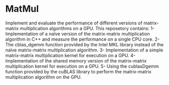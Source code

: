 # MatMul

Implement and evaluate the performance of different versions of matrix-matrix multiplication algorithms on a GPU. This reposetory contains:
1- Implementation of a naïve version of the matrix-matrix multiplication algorithm in C++ and measure the performance on a single CPU core.
2- The cblas_dgemm function provided by the Intel MKL library instead of the naïve matrix-matrix multiplication algorithm.
3- Implementation of a simple matrix-matrix multiplication kernel for execution on a GPU.
4- Implementation of the shared memory version of the matrix-matrix multiplication kernel for execution on a GPU.
5- Using the cublasDgemm function provided by the cuBLAS library to perform the matrix-matrix multiplication algorithm on the GPU.
